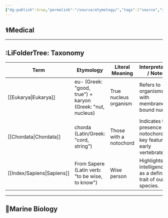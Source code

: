 ```yaml
---
{"dg-publish":true,"permalink":"/source/etymology/","tags":["source","study_note"],"created":"2025-07-22T18:31:14.946+09:00","updated":"2025-04-08T21:13:24.000+09:00"}
---
```


## ⚕️Medical 
---
## :LiFolderTree: Taxonomy 
| Term     | Etymology                                                 | Literal Meaning        | Interpretation / Notes                                                     |
| -------- | --------------------------------------------------------- | ---------------------- | -------------------------------------------------------------------------- |
| [[Eukarya\|Eukarya]] | eu- (Greek: "good, true") + karyon (Greek: "nut, nucleus) | True nucleus organism  | Refers to organisms with membrane-bound nuclei.                            |
| [[Chordata\|Chordata]] | chorda (Latin/Greek: "cord, string")                      | Those with a notochord | Indicates the presence of a notochord, a key feature in early vertebrates. |
| [[Index/Sapiens\|Sapiens]]  | From Sapere (Latin verb: "to be wise, to know")           | Wise person            | Highlights intelligence as a defining trait of our species.                                                                            |

---
## 🌊Marine Biology
